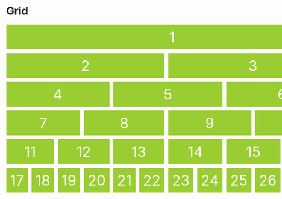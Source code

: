 # Grid
<!doctype html>
<title>Example</title>
<style>
  .grid {
    display: block;
    }
  .box {
    color: white;
    font-size: 4vw;
    padding: 10px;
    background: yellowgreen;
    margin: 10px 0;
    text-align: center;
    }
  @media screen and (min-width: 100px) {
    .grid {
      display: grid;
      grid-template-rows: repeat(6, 1fr);
      grid-template-columns: repeat(12, 1fr);
      grid-gap: 10px;
      }
    .box {
      margin: 0;
      }
    .box:nth-child(1) {
      grid-column: span 12;
      }
    .box:nth-child(2), 
    .box:nth-child(3) {
      grid-column: span 6;
      }
    .box:nth-child(4),
    .box:nth-child(5),
    .box:nth-child(6) {
      grid-column: span 4;
      }
    .box:nth-child(7),
    .box:nth-child(8),
    .box:nth-child(9),
    .box:nth-child(10) {
      grid-column: span 3;
      }
    .box:nth-child(11),
    .box:nth-child(12),
    .box:nth-child(13),
    .box:nth-child(14),
    .box:nth-child(15),
    .box:nth-child(16) {
      grid-column: span 2;
      }
    }
</style>
<main class="grid">
  <div class="box">1</div>
  <div class="box">2</div>
  <div class="box">3</div>
  <div class="box">4</div>
  <div class="box">5</div>
  <div class="box">6</div>
  <div class="box">7</div>
  <div class="box">8</div>
  <div class="box">9</div>
  <div class="box">10</div>
  <div class="box">11</div>
  <div class="box">12</div>
  <div class="box">13</div>
  <div class="box">14</div>
  <div class="box">15</div>
  <div class="box">16</div>
  <div class="box">17</div>
  <div class="box">18</div>
  <div class="box">19</div>
  <div class="box">20</div>
  <div class="box">21</div>
  <div class="box">22</div>
  <div class="box">23</div>
  <div class="box">24</div>
  <div class="box">25</div>
  <div class="box">26</div>
  <div class="box">27</div>
  <div class="box">28</div>
</main>